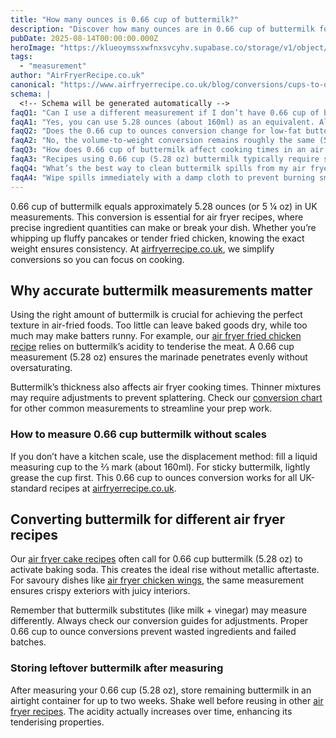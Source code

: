 ```yaml
---
title: "How many ounces is 0.66 cup of buttermilk?"
description: "Discover how many ounces are in 0.66 cup of buttermilk for perfect air fryer recipes. Get accurate UK measurements in seconds!"
pubDate: 2025-08-14T00:00:00.000Z
heroImage: "https://klueoymssxwfnxsvcyhv.supabase.co/storage/v1/object/public/Shmucket/how-many-ounces-is-0-66-cup-buttermilk.webp"
tags:
  - "measurement"
author: "AirFryerRecipe.co.uk"
canonical: "https://www.airfryerrecipe.co.uk/blog/conversions/cups-to-ounces/how-many-ounces-is-0-66-cup-buttermilk"
schema: |
  <!-- Schema will be generated automatically -->
faqQ1: "Can I use a different measurement if I don’t have 0.66 cup of buttermilk?"
faqA1: "Yes, you can use 5.28 ounces (about 160ml) as an equivalent. Alternatively, mix ½ cup + 2 tablespoons buttermilk for the same effect. For precise air fryer results, we recommend using digital scales when possible."
faqQ2: "Does the 0.66 cup to ounces conversion change for low-fat buttermilk?"
faqA2: "No, the volume-to-weight conversion remains roughly the same (5.28 oz) regardless of fat content. However, low-fat buttermilk may be slightly less viscous, so adjust mixing times accordingly for air fryer batters."
faqQ3: "How does 0.66 cup of buttermilk affect cooking times in an air fryer?"
faqA3: "Recipes using 0.66 cup (5.28 oz) buttermilk typically require standard air fryer times. The liquid evaporates during cooking, creating steam that helps foods like cakes rise evenly. Always preheat your air fryer for consistent results."
faqQ4: "What’s the best way to clean buttermilk spills from my air fryer basket?"
faqA4: "Wipe spills immediately with a damp cloth to prevent burning smells. For stubborn residue, use our <a href=https://www.airfryerrecipe.co.uk/air-fryer-cleaner>air fryer cleaning guide</a>. Avoid harsh scrubbers that could damage non-stick coatings."
---
```

<p>0.66 cup of buttermilk equals approximately 5.28 ounces (or 5 ¼ oz) in UK measurements. This conversion is essential for air fryer recipes, where precise ingredient quantities can make or break your dish. Whether you’re whipping up fluffy pancakes or tender fried chicken, knowing the exact weight ensures consistency. At <a href=https://www.airfryerrecipe.co.uk>airfryerrecipe.co.uk</a>, we simplify conversions so you can focus on cooking.</p>  

<h2>Why accurate buttermilk measurements matter</h2>  
<p>Using the right amount of buttermilk is crucial for achieving the perfect texture in air-fried foods. Too little can leave baked goods dry, while too much may make batters runny. For example, our <a href=https://www.airfryerrecipe.co.uk/recipes>air fryer fried chicken recipe</a> relies on buttermilk’s acidity to tenderise the meat. A 0.66 cup measurement (5.28 oz) ensures the marinade penetrates evenly without oversaturating.</p>  

<p>Buttermilk’s thickness also affects air fryer cooking times. Thinner mixtures may require adjustments to prevent splattering. Check our <a href=https://www.airfryerrecipe.co.uk/air-fryer-conversion-chart>conversion chart</a> for other common measurements to streamline your prep work.</p>  

<h3>How to measure 0.66 cup buttermilk without scales</h3>  
<p>If you don’t have a kitchen scale, use the displacement method: fill a liquid measuring cup to the ⅔ mark (about 160ml). For sticky buttermilk, lightly grease the cup first. This 0.66 cup to ounces conversion works for all UK-standard recipes at <a href=https://www.airfryerrecipe.co.uk>airfryerrecipe.co.uk</a>.</p>  

<h2>Converting buttermilk for different air fryer recipes</h2>  
<p>Our <a href=https://www.airfryerrecipe.co.uk/recipe-category/cakes>air fryer cake recipes</a> often call for 0.66 cup buttermilk (5.28 oz) to activate baking soda. This creates the ideal rise without metallic aftertaste. For savoury dishes like <a href=https://www.airfryerrecipe.co.uk/recipe-category/chicken>air fryer chicken wings</a>, the same measurement ensures crispy exteriors with juicy interiors.</p>  

<p>Remember that buttermilk substitutes (like milk + vinegar) may measure differently. Always check our conversion guides for adjustments. Proper 0.66 cup to ounce conversions prevent wasted ingredients and failed batches.</p>  

<h3>Storing leftover buttermilk after measuring</h3>  
<p>After measuring your 0.66 cup (5.28 oz), store remaining buttermilk in an airtight container for up to two weeks. Shake well before reusing in other <a href=https://www.airfryerrecipe.co.uk/recipes>air fryer recipes</a>. The acidity actually increases over time, enhancing its tenderising properties.</p>

